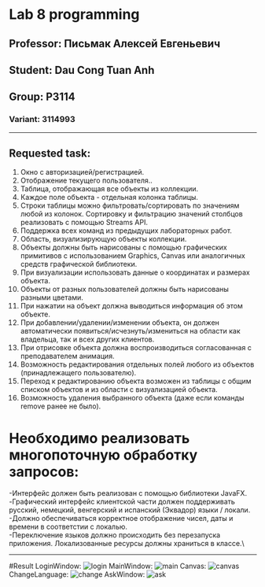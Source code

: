 # Lab 8 programming
## Professor: **Письмак Алексей Евгеньевич**
## Student: Dau Cong Tuan Anh
## Group: P3114
### Variant: 3114993
------------------------------------------------------------------------------------
## Requested task:
1. Окно с авторизацией/регистрацией.
2. Отображение текущего пользователя..
3. Таблица, отображающая все объекты из коллекции.
4. Каждое поле объекта - отдельная колонка таблицы.
5. Строки таблицы можно фильтровать/сортировать по значениям любой из колонок. Сортировку и фильтрацию значений столбцов реализовать с помощью Streams API.
6. Поддержка всех команд из предыдущих лабораторных работ.
7. Область, визуализирующую объекты коллекции.
8. Объекты должны быть нарисованы с помощью графических примитивов с использованием Graphics, Canvas или аналогичных средств графической библиотеки.
9. При визуализации использовать данные о координатах и размерах объекта.
10. Объекты от разных пользователей должны быть нарисованы разными цветами.
11. При нажатии на объект должна выводиться информация об этом объекте.
12. При добавлении/удалении/изменении объекта, он должен автоматически появиться/исчезнуть/измениться  на области как владельца, так и всех других клиентов.
13. При отрисовке объекта должна воспроизводиться согласованная с преподавателем анимация.
14. Возможность редактирования отдельных полей любого из объектов (принадлежащего пользователю).
15. Переход к редактированию объекта возможен из таблицы с общим списком объектов и из области с визуализацией объекта.
16. Возможность удаления выбранного объекта (даже если команды remove ранее не было).
# Необходимо реализовать многопоточную обработку запросов:
-Интерфейс должен быть реализован с помощью библиотеки JavaFX.\
-Графический интерфейс клиентской части должен поддерживать русский, немецкий, венгерский и испанский (Эквадор) языки / локали.\
-Должно обеспечиваться корректное отображение чисел, даты и времени в соответстии с локалью.\
-Переключение языков должно происходить без перезапуска приложения. Локализованные ресурсы должны храниться в классе.\

--------------------------------------------------------------------------------
#Result
LoginWindow:
![login](https://github.com/andrey551/lab8/blob/main/img/login.jpeg)
MainWindow:
![main](https://github.com/andrey551/lab8/blob/main/img/mainWIndow.jpeg)
Canvas:
![canvas](https://github.com/andrey551/lab8/blob/main/img/canvasTab.jpeg)
ChangeLanguage:
![change](https://github.com/andrey551/lab8/blob/main/img/changeLang.jpeg)
AskWindow:
![ask](https://github.com/andrey551/lab8/blob/main/img/askWindow.jpeg)

